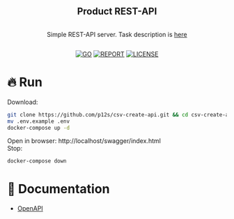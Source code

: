 <div align="center">
<article style="display: flex; flex-direction: column; align-items: center; justify-content: center;">
  <h1 style="width: 100%; text-align: center;">Product REST-API</h1>
  <p>Simple REST-API server. Task description is <a href="task.md">here</a></p>
</article>

<div align="center">

[![GO][go-badge]][go-url] [![REPORT][report-badge]][report-url] [![LICENSE][license-badge]][license-url]
  
[license-badge]: https://img.shields.io/npm/l/@douyinfe/semi-ui
[license-url]: https://github.com/p12s/csv-create-api/blob/master/LICENSE
[go-badge]: https://img.shields.io/github/go-mod/go-version/p12s/csv-create-api?style=plastic
[go-url]: https://github.com/p12s/csv-create-api/blob/master/go.mod
[report-badge]: https://goreportcard.com/badge/github.com/p12s/csv-create-api
[report-url]: https://goreportcard.com/report/github.com/p12s/csv-create-api

</div>
</div>

# 🔥 Run
Download:
```sh
git clone https://github.com/p12s/csv-create-api.git && cd csv-create-api
mv .env.example .env
docker-compose up -d
```
Open in browser: http://localhost/swagger/index.html  
Stop:  
```sh
docker-compose down
```

# 📌 Documentation
* [OpenAPI](docs/README.md)
